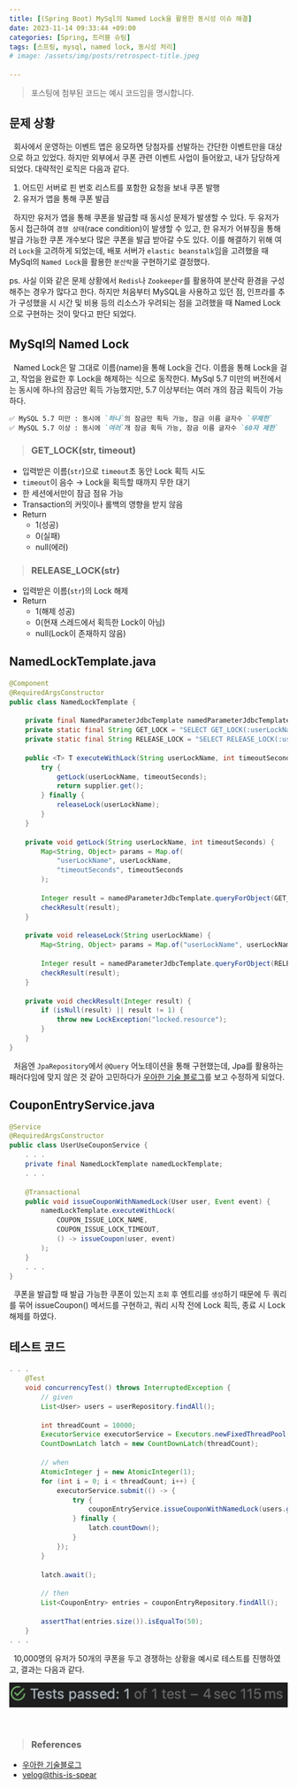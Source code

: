 ```yaml
---
title: [(Spring Boot) MySql의 Named Lock을 활용한 동시성 이슈 해결]
date: 2023-11-14 09:33:44 +09:00
categories: [Spring, 트러블 슈팅]
tags: [스프링, mysql, named lock, 동시성 처리]
# image: /assets/img/posts/retrospect-title.jpeg

---
```


> 포스팅에 첨부된 코드는 예시 코드임을 명시합니다.

## 문제 상황

&nbsp; 회사에서 운영하는 이벤트 앱은 응모하면 당첨자를 선발하는 간단한 이벤트만을 대상으로 하고 있었다. 하지만 외부에서 쿠폰 관련 이벤트 사업이 들어왔고, 내가 담당하게 되었다. 대략적인 로직은 다음과 같다.

1. 어드민 서버로 핀 번호 리스트를 포함한 요청을 보내 쿠폰 발행
2. 유저가 앱을 통해 쿠폰 발급

&nbsp; 하지만 유저가 앱을 통해 쿠폰을 발급할 때 동시성 문제가 발생할 수 있다. 두 유저가 동시 접근하여 `경쟁 상태`(race condition)이 발생할 수 있고, 한 유저가 어뷰징을 통해 발급 가능한 쿠폰 개수보다 많은 쿠폰을 발급 받아갈 수도 있다. 이를 해결하기 위해 여러 `Lock`을 고려하게 되었는데, 배포 서버가 `elastic beanstalk`임을 고려했을 때 MySql의 `Named Lock`을 활용한 `분산락`을 구현하기로 결정했다.

ps. 사실 이와 같은 문제 상황에서 `Redis`나 `Zookeeper`를 활용하여 분산락 환경을 구성해주는 경우가 많다고 한다. 하지만 처음부터 MySQL을 사용하고 있던 점, 인프라를 추가 구성했을 시 시간 및 비용 등의 리소스가 우려되는 점을 고려했을 때 Named Lock으로 구현하는 것이 맞다고 판단 되었다.

## MySql의 Named Lock

&nbsp; Named Lock은 말 그대로 이름(name)을 통해 Lock을 건다. 이름을 통해 Lock을 걸고, 작업을 완료한 후 Lock을 해제하는 식으로 동작한다. MySql 5.7 미만의 버전에서는 동시에 하나의 잠금만 획득 가능했지만, 5.7 이상부터는 여러 개의 잠금 획득이 가능하다. 

```markdown
✅ MySQL 5.7 미만 : 동시에 `하나`의 잠금만 획득 가능, 잠금 이름 글자수 `무제한`
✅ MySQL 5.7 이상 : 동시에 `여러`개 잠금 획득 가능, 잠금 이름 글자수 `60자 제한`
```

> ### GET_LOCK(str, timeout)

- 입력받은 이름(`str`)으로 `timeout`초 동안 Lock 획득 시도
- `timeout`이 음수 → Lock을 획득할 때까지 무한 대기
- 한 세션에서만이 잠금 점유 가능
- Transaction의 커밋이나 롤백의 영향을 받지 않음
- Return
    - 1(성공)
    - 0(실패)
    - null(에러)

> ### RELEASE_LOCK(str)

- 입력받은 이름(`str`)의 Lock 해제
- Return
    - 1(해제 성공)
    - 0(현재 스레드에서 획득한 Lock이 아님)
    - null(Lock이 존재하지 않음)

## NamedLockTemplate.java

```java
@Component
@RequiredArgsConstructor
public class NamedLockTemplate {

	private final NamedParameterJdbcTemplate namedParameterJdbcTemplate;
	private static final String GET_LOCK = "SELECT GET_LOCK(:userLockName, :timeoutSeconds)";
	private static final String RELEASE_LOCK = "SELECT RELEASE_LOCK(:userLockName)";

	public <T> T executeWithLock(String userLockName, int timeoutSeconds, Supplier<T> supplier) {
		try {
			getLock(userLockName, timeoutSeconds);
			return supplier.get();
		} finally {
			releaseLock(userLockName);
		}
	}

	private void getLock(String userLockName, int timeoutSeconds) {
		Map<String, Object> params = Map.of(
			"userLockName", userLockName,
			"timeoutSeconds", timeoutSeconds
		);

		Integer result = namedParameterJdbcTemplate.queryForObject(GET_LOCK, params, Integer.class);
		checkResult(result);
	}

	private void releaseLock(String userLockName) {
		Map<String, Object> params = Map.of("userLockName", userLockName);

		Integer result = namedParameterJdbcTemplate.queryForObject(RELEASE_LOCK, params, Integer.class);
		checkResult(result);
	}

	private void checkResult(Integer result) {
		if (isNull(result) || result != 1) {
			throw new LockException("locked.resource");
		}
	}
}
```

&nbsp; 처음엔 `JpaRepository`에서 `@Query` 어노테이션을 통해 구현했는데, Jpa를 활용하는 패러다임에 맞지 않은 것 같아 고민하다가 [우아한 기술 블로그](https://techblog.woowahan.com/2631/)를 보고 수정하게 되었다.

## CouponEntryService.java

```java
@Service
@RequiredArgsConstructor
public class UserUseCouponService {
    . . .
    private final NamedLockTemplate namedLockTemplate;
    . . .

    @Transactional
	public void issueCouponWithNamedLock(User user, Event event) {
		namedLockTemplate.executeWithLock(
			COUPON_ISSUE_LOCK_NAME,
			COUPON_ISSUE_LOCK_TIMEOUT,
			() -> issueCoupon(user, event)
		);
	}
    . . .
}
```

&nbsp; 쿠폰을 발급할 때 발급 가능한 쿠폰이 있는지 `조회` 후 엔트리를 `생성`하기 때문에 두 쿼리를 묶어 issueCoupon() 메서드를 구현하고, 쿼리 시작 전에 Lock 획득, 종료 시 Lock 해제를 하였다.

## 테스트 코드

```java
. . .
	@Test
	void concurrencyTest() throws InterruptedException {
		// given
        List<User> users = userRepository.findAll();

        int threadCount = 10000;
        ExecutorService executorService = Executors.newFixedThreadPool(32);
		CountDownLatch latch = new CountDownLatch(threadCount);
		
		// when
		AtomicInteger j = new AtomicInteger(1);
		for (int i = 0; i < threadCount; i++) {
			executorService.submit(() -> {
				try {
					couponEntryService.issueCouponWithNamedLock(users.get(j.getAndIncrement()), event);
				} finally {
					latch.countDown();
				}
			});
		}

		latch.await();

		// then
		List<CouponEntry> entries = couponEntryRepository.findAll();

		assertThat(entries.size()).isEqualTo(50);
	}
. . .
```

&nbsp; 10,000명의 유저가 50개의 쿠폰을 두고 경쟁하는 상황을 예시로 테스트를 진행하였고, 결과는 다음과 같다.

![20231114-1](/assets/img/posts/20231114-1.png)

<br>

> ### References

- [우아한 기술블로그](https://techblog.woowahan.com/2631/)
- [velog@this-is-spear](https://velog.io/@this-is-spear/MySQL-Named-Lock)
